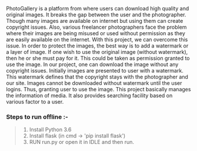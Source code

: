 PhotoGallery is a platform from where users can download high quality and original images. 
It breaks the gap between the user and the photographer. 
Though many images are available on internet but using them can create copyright issues. 
Also, various freelancer photographers face the problem where their images are being misused or used without permission as they are easily available on the internet. 
With this project, we can overcome this issue. 
In order to protect the images, the best way is to add a watermark or a layer of image. 
If one wish to use the original image (without watermark), then he or she must pay for it. 
This could be taken as permission granted to use the image. 
In our project, one can download the image without any copyright issues. 
Initially images are presented to user with a watermark. 
This watermark defines that the copyright stays with the photographer and our site. 
Images cannot be downloaded without watermark until the user logins. 
Thus, granting user to use the image. 
This project basically manages the information of media. It also provides searching facility based on various factor to a user.

### Steps to run offline :-
> 1. Install Python 3.6
> 2. Install flask (in cmd -> 'pip install flask')
> 3. RUN run.py or open it in IDLE and then run.
